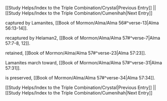 [[Study Helps/Index to the Triple Combination/Crystal|Previous Entry]]  ||  [[Study Helps/Index to the Triple Combination/Cumenihah|Next Entry]]

 captured by Lamanites, [[Book of Mormon/Alma/Alma 56#^verse-13|Alma 56:13-14]].

 recaptured by Helaman2, [[Book of Mormon/Alma/Alma 57#^verse-7|Alma 57:7-8, 12]].

 retained, [[Book of Mormon/Alma/Alma 57#^verse-23|Alma 57:23]].

 Lamanites march toward, [[Book of Mormon/Alma/Alma 57#^verse-31|Alma 57:31]].

 is preserved, [[Book of Mormon/Alma/Alma 57#^verse-34|Alma 57:34]].

[[Study Helps/Index to the Triple Combination/Crystal|Previous Entry]]  ||  [[Study Helps/Index to the Triple Combination/Cumenihah|Next Entry]]
